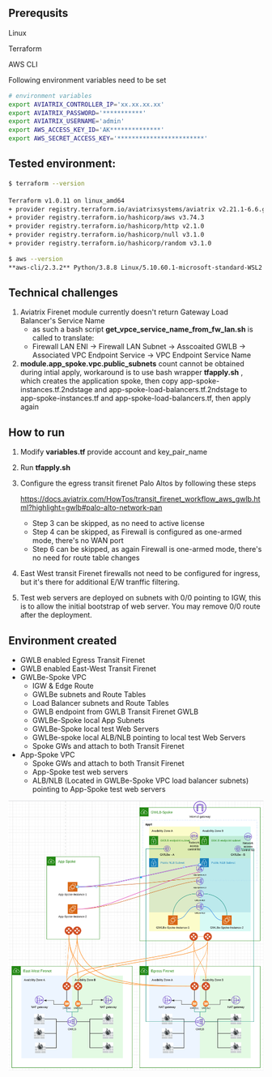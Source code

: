 ## Prerequsits
Linux

Terraform

AWS CLI

Following environment variables need to be set
```bash
# environment variables
export AVIATRIX_CONTROLLER_IP='xx.xx.xx.xx'
export AVIATRIX_PASSWORD='***********'
export AVIATRIX_USERNAME='admin'
export AWS_ACCESS_KEY_ID='AK**************'
export AWS_SECRET_ACCESS_KEY='************************'
```

## Tested environment:
```bash
$ terraform --version

Terraform v1.0.11 on linux_amd64
+ provider registry.terraform.io/aviatrixsystems/aviatrix v2.21.1-6.6.ga
+ provider registry.terraform.io/hashicorp/aws v3.74.3
+ provider registry.terraform.io/hashicorp/http v2.1.0
+ provider registry.terraform.io/hashicorp/null v3.1.0
+ provider registry.terraform.io/hashicorp/random v3.1.0
```

```bash
$ aws --version
**aws-cli/2.3.2** Python/3.8.8 Linux/5.10.60.1-microsoft-standard-WSL2 exe/x86_64.ubuntu.20 prompt/off
```

## Technical challenges
1. Aviatrix Firenet module currently doesn't return Gateway Load Balancer's Service Name
    * as such a bash script **get_vpce_service_name_from_fw_lan.sh** is called to translate:
    * Firewall LAN ENI -> Firewall LAN Subnet -> Asscoaited GWLB -> Associated VPC Endpoint Service -> VPC Endpoint Service Name
2. **module.app_spoke.vpc.public_subnets** count cannot be obtained during intial apply, workaround is to use bash wrapper **tfapply.sh** , which creates the application spoke, then copy app-spoke-instances.tf.2ndstage and app-spoke-load-balancers.tf.2ndstage to app-spoke-instances.tf and app-spoke-load-balancers.tf, then apply again


## How to run
1. Modify **variables.tf** provide account and key_pair_name
2. Run **tfapply.sh**
3. Configure the egress transit firenet Palo Altos by following these steps
    
    https://docs.aviatrix.com/HowTos/transit_firenet_workflow_aws_gwlb.html?highlight=gwlb#palo-alto-network-pan 

    * Step 3 can be skipped, as no need to active license
    * Step 4 can be skipped, as Firewall is configured as one-armed mode, there's no WAN port
    * Step 6 can be skipped, as again Firewall is one-armed mode, there's no need for route table changes
4. East West transit Firenet firewalls not need to be configured for ingress, but it's there for additional E/W tranffic filtering.
5. Test web servers are deployed on subnets with 0/0 pointing to IGW, this is to allow the initial bootstrap of web server. You may remove 0/0 route after the deployment.


## Environment created
* GWLB enabled Egress Transit Firenet
* GWLB enabled East-West Transit Firenet
* GWLBe-Spoke VPC
    * IGW & Edge Route
    * GWLBe subnets and Route Tables
    * Load Balancer subnets and Route Tables
    * GWLB endpoint from GWLB Transit Firenet GWLB
    * GWLBe-Spoke local App Subnets
    * GWLBe-Spoke local test Web Servers
    * GWLBe-spoke local ALB/NLB pointing to local test Web Servers
    * Spoke GWs and attach to both Transit Firenet
* App-Spoke VPC
    * Spoke GWs and attach to both Transit Firenet
    * App-Spoke test web servers
    * ALB/NLB (Located in GWLBe-Spoke VPC load balancer subnets) pointing to App-Spoke test web servers


![Environment created](2022-03-14-19-41-35.png)